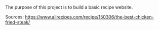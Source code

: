 The purpose of this project is to build a basic recipe website.


Sources:
https://www.allrecipes.com/recipe/150306/the-best-chicken-fried-steak/
